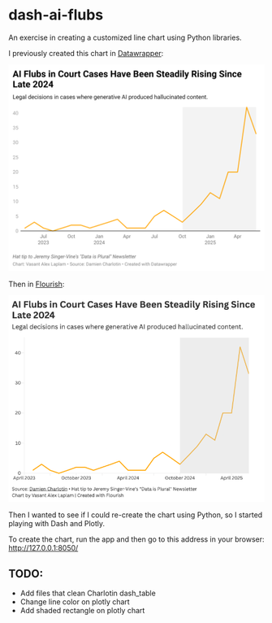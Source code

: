 # dash-ai-flubs
An exercise in creating a customized line chart using Python libraries.

I previously created this chart in [Datawrapper](https://www.datawrapper.de/_/LpjxR/?v=2):

![Datawrapper chart](./images/datawrapper_chart.png?raw=true "Title")

Then in [Flourish](https://public.flourish.studio/visualisation/24516000/):

![Flourish chart](./images/flourish_chart.png?raw=true "Title")

Then I wanted to see if I could re-create the chart using Python, so I started playing with Dash and Plotly.

To create the chart, run the app and then go to this address in your browser:
http://127.0.0.1:8050/

## TODO:
- Add files that clean Charlotin dash_table
- Change line color on plotly chart
- Add shaded rectangle on plotly chart
